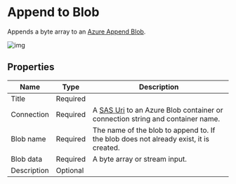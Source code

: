 # Append to Blob

Appends a byte array to an [Azure Append Blob](https://learn.microsoft.com/en-us/rest/api/storageservices/understanding-block-blobs--append-blobs--and-page-blobs#about-append-blobs).  



![img](https://profitbasedocs.blob.core.windows.net/flowimages/azure-append-to-blob.png)

## Properties

| Name             | Type      |Description                                             |
|------------------|-----------|--------------------------------------------------------|
| Title             |  Required     |                                             |
| Connection       | Required  | A [SAS Uri](https://learn.microsoft.com/en-us/azure/storage/common/storage-sas-overview) to an Azure Blob container or connection string and container name.       |
| Blob name        | Required  | The name of the blob to append to. If the blob does not already exist, it is created. |
| Blob data        | Required  | A byte array or stream input. |
| Description |Optional|                                             |

